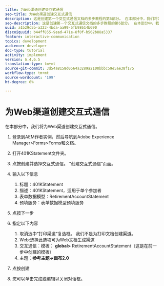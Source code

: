 ```yaml
---
title: 为Web渠道创建交互式通信
seo-title: 为Web渠道创建交互式通信
description: 这是创建第一个交互式通信文档的多步教程的第6部分。 在本部分中，我们将为Web渠道创建交互式通信。
seo-description: 这是创建第一个交互式通信文档的多步教程的第6部分。 在本部分中，我们将为Web渠道创建交互式通信。
uuid: a1b29c5b-a323-4bda-aa99-5fb98614b690
discoiquuid: b44ff855-9ead-471e-8f0f-b562b88a5337
feature: interactive-communication
topics: development
audience: developer
doc-type: tutorial
activity: implement
version: 6.4,6.5
translation-type: tm+mt
source-git-commit: 3d54a8158d0564a3289a2100bbbc59e5ae38f175
workflow-type: tm+mt
source-wordcount: '199'
ht-degree: 0%

---
```



# 为Web渠道创建交互式通信

在本部分中，我们将为Web渠道创建交互式通信。

1. 登录到AEM作者实例，然后导航到Adobe Experience Manager>Forms>Forms和文档。
1. 打开401KStatement文件夹。
1. 点按创建并选择交互式通信。 “创建交互式通信”页面。
1. 输入以下信息

   1. 标题：401KStatement
   1. 描述：401KStatement，适用于单个参加者
   1. 表单数据模型：RetirementAccountStatement
   1. 预填服务：表单数据模型预填服务

1. 点按下一步
1. 指定以下内容

   1. 取消选中“打印渠道”复选框。 我们不是为打印文档创建渠道。
   1. Web:选择此选项可为Web文档生成渠道
   1. 交互通信：模板： **global>** RetirementAccountStatement（这是在前一步中创建的模板）
   1. 主题：**参考主题->画布2.0**

1. 点按创建
1. 您可以单击完成或编辑以关闭对话框。

